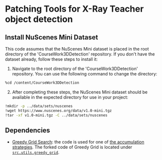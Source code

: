 # Patching Tools for X-Ray Teacher object detection


## Install NuScenes Mini Dataset

This code assumes that the NuScenes Mini dataset is placed in the root directory of the 'CourseWork3DDetection' repository. If you don't have the dataset already, follow these steps to install it:

1. Navigate to the root directory of the 'CourseWork3DDetection' repository. You can use the following command to change the directory:

```bash
%cd /content/CourseWork3DDetection
```

2. After completing these steps, the NuScenes Mini dataset should be available in the expected directory for use in your project:

``` bash
!mkdir -p ../data/sets/nuscenes 
!wget https://www.nuscenes.org/data/v1.0-mini.tgz  
!tar -xf v1.0-mini.tgz -C ../data/sets/nuscenes  
```

## Dependencies

- [Greedy Grid Search](https://github.com/DavidBoja/greedy-grid-search): the code is used for one of [the accumulation strategies](./src/accumulation/greedy_grid_accumulator_strategy.py).
The forked code of Greedy Grid is located under [`src.utils.greedy_grid`](./src/utils/greedy_grid).

